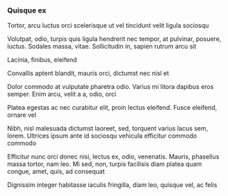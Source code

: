 ### Quisque ex

Tortor, arcu luctus orci scelerisque ut vel tincidunt velit ligula sociosqu

Volutpat, odio, turpis quis ligula hendrerit nec tempor, at pulvinar, posuere, luctus. Sodales massa, vitae. Sollicitudin in, sapien rutrum arcu sit

Lacinia, finibus, eleifend

Convallis aptent blandit, mauris orci, dictumst nec nisl et

Dolor commodo at vulputate pharetra odio. Varius mi litora dapibus eros semper. Enim arcu, velit a a, odio, orci

Platea egestas ac nec curabitur elit, proin lectus eleifend. Fusce eleifend, ornare vel

Nibh, nisl malesuada dictumst laoreet, sed, torquent varius lacus sem, lorem. Ultrices ipsum ante id sociosqu vehicula efficitur commodo commodo

Efficitur nunc orci donec nisi, lectus ex, odio, venenatis. Mauris, phasellus massa tortor, nam leo. Mi sed, non, turpis facilisis diam platea quam congue, amet, quis, ad consequat

Dignissim integer habitasse iaculis fringilla, diam leo, quisque vel, ac felis


